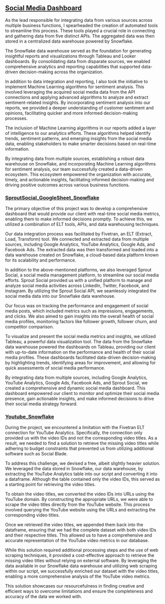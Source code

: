 ## [Social Media Dashboard](https://github.com/Hamzahmed/Work_Projects/tree/main/Social%20Media%20Dashboard)
As the lead responsible for integrating data from various sources across multiple business functions, I spearheaded the creation of automated tools to streamline this process. These tools played a crucial role in connecting and gathering data from five distinct APIs. The aggregated data was then stored in a centralized data warehouse powered by Snowflake.

The Snowflake data warehouse served as the foundation for generating insightful reports and visualizations through Tableau and Looker dashboards. By consolidating data from disparate sources, we enabled comprehensive analytics and reporting capabilities that supported data-driven decision-making across the organization.

In addition to data integration and reporting, I also took the initiative to implement Machine Learning algorithms for sentiment analysis. This involved leveraging the acquired social media data from the API connections and applying advanced algorithms to analyze and extract sentiment-related insights. By incorporating sentiment analysis into our reports, we provided a deeper understanding of customer sentiment and opinions, facilitating quicker and more informed decision-making processes.

The inclusion of Machine Learning algorithms in our reports added a layer of intelligence to our analytics efforts. These algorithms helped identify trends, sentiment patterns, and emerging insights from the social media data, enabling stakeholders to make smarter decisions based on real-time information.

By integrating data from multiple sources, establishing a robust data warehouse on Snowflake, and incorporating Machine Learning algorithms for sentiment analysis, our team successfully created a data-driven ecosystem. This ecosystem empowered the organization with accurate, timely, and actionable insights, facilitating informed decision-making and driving positive outcomes across various business functions.

### [SproutSocial_GoogleSheet_Snowflake](https://github.com/Hamzahmed/Work_Projects/tree/main/Social%20Media%20Dashboard/SproutSocial_GoogleSheet_Snowflake)

The primary objective of this project was to develop a comprehensive dashboard that would provide our client with real-time social media metrics, enabling them to make informed decisions promptly. To achieve this, we utilized a combination of ELT tools, APIs, and data warehousing techniques.

Our data integration process was facilitated by Fivetran, an ELT (Extract, Load, Transform) tool. We connected and extracted data from multiple sources, including Google Analytics, YouTube Analytics, Google Ads, and Facebook Ads. The extracted data was then transformed and loaded into a data warehouse created on Snowflake, a cloud-based data platform known for its scalability and performance.

In addition to the above-mentioned platforms, we also leveraged Sprout Social, a social media management platform, to streamline our social media efforts. Sprout Social provided us with a unified platform to manage and analyze social media activities across LinkedIn, Twitter, Facebook, and Instagram. By utilizing the Sprout Social API, we seamlessly integrated the social media data into our Snowflake data warehouse.

Our focus was on tracking the performance and engagement of social media posts, which included metrics such as impressions, engagements, and clicks. We also aimed to gain insights into the overall health of social media profiles, monitoring factors like follower growth, follower churn, and competitor comparison.

To visualize and present the social media metrics and insights, we utilized Tableau, a powerful data visualization tool. The data from the Snowflake data warehouse powered the dashboards on Tableau, providing our client with up-to-date information on the performance and health of their social media profiles. These dashboards facilitated data-driven decision-making by highlighting trends, identifying areas for improvement, and allowing for quick assessments of social media performance.

By integrating data from multiple sources, including Google Analytics, YouTube Analytics, Google Ads, Facebook Ads, and Sprout Social, we created a comprehensive and dynamic social media dashboard. This dashboard empowered our client to monitor and optimize their social media presence, gain actionable insights, and make informed decisions to drive their social media strategy forward.

### [Youtube_Snowflake](https://github.com/Hamzahmed/Work_Projects/tree/main/Social%20Media%20Dashboard/Youtube_Snowflake)

During the project, we encountered a limitation with the Fivetran ELT connection for YouTube Analytics. Specifically, the connection only provided us with the video IDs and not the corresponding video titles. As a result, we needed to find a solution to retrieve the missing video titles while adhering to budget constraints that prevented us from utilizing additional software such as Social Blade.

To address this challenge, we devised a free, albeit slightly heavier solution. We leveraged the data stored in Snowflake, our data warehouse, by extracting the YouTube Analytics table into our script and converting it into a dataframe. Although the table contained only the video IDs, this served as a starting point for retrieving the video titles.

To obtain the video titles, we converted the video IDs into URLs using the YouTube domain. By constructing the appropriate URLs, we were able to scrape the video titles directly from the YouTube website. This process involved querying the YouTube website using the URLs and extracting the corresponding video titles.

Once we retrieved the video titles, we appended them back into the dataframe, ensuring that we had the complete dataset with both video IDs and their respective titles. This allowed us to have a comprehensive and accurate representation of the YouTube video metrics in our database.

While this solution required additional processing steps and the use of web scraping techniques, it provided a cost-effective approach to retrieve the missing video titles without relying on external software. By leveraging the data available in our Snowflake data warehouse and utilizing web scraping within our script, we successfully enriched our dataset with the video titles, enabling a more comprehensive analysis of the YouTube video metrics.

This solution showcases our resourcefulness in finding creative and efficient ways to overcome limitations and ensure the completeness and accuracy of the data we worked with.